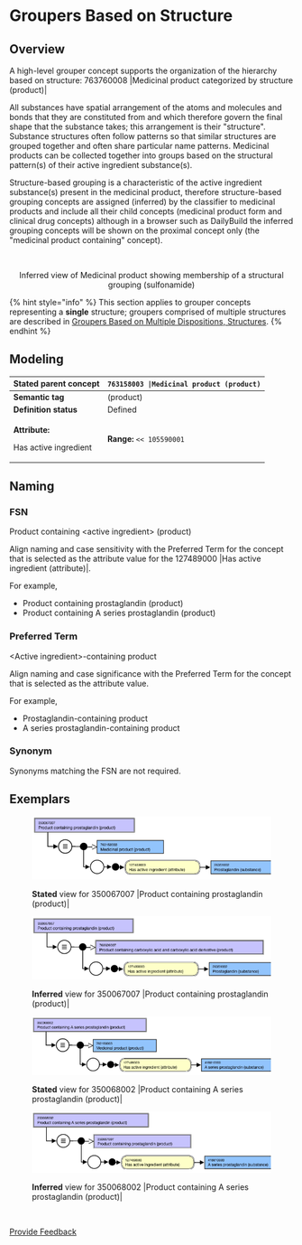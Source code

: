 # Groupers Based on Structure

## Overview

A high-level grouper concept supports the organization of the hierarchy based on structure: 763760008 |Medicinal product categorized by structure (product)|

All substances have spatial arrangement of the atoms and molecules and bonds that they are constituted from and which therefore govern the final shape that the substance takes; this arrangement is their "structure". Substance structures often follow patterns so that similar structures are grouped together and often share particular name patterns. Medicinal products can be collected together into groups based on the structural pattern(s) of their active ingredient substance(s).

Structure-based grouping is a characteristic of the active ingredient substance(s) present in the medicinal product, therefore structure-based grouping concepts are assigned (inferred) by the classifier to medicinal products and include all their child concepts (medicinal product form and clinical drug concepts) although in a browser such as DailyBuild the inferred grouping concepts will be shown on the proximal concept only (the "medicinal product containing" concept).

<figure><img src="../../../../../../.gitbook/assets/Screenshot 2025-10-01 at 8.48.30 AM.png" alt=""><figcaption></figcaption></figure>

<p align="center">Inferred view of Medicinal product showing membership of a structural grouping (sulfonamide)</p>

{% hint style="info" %}
This section applies to grouper concepts representing a **single** structure; groupers comprised of multiple structures are described in [Groupers Based on Multiple Dispositions, Structures](../../../../../../authoring/pharmaceutical-and-biologic-product/174691077.html).
{% endhint %}

## Modeling

| **Stated parent concept**                                      | `763158003 \|Medicinal product (product)`                                                                                                                                                                                                                                                                                                                                                                                                                                                                                                                                                                                       |
| -------------------------------------------------------------- | ------------------------------------------------------------------------------------------------------------------------------------------------------------------------------------------------------------------------------------------------------------------------------------------------------------------------------------------------------------------------------------------------------------------------------------------------------------------------------------------------------------------------------------------------------------------------------------------------------------------------------- |
| **Semantic tag**                                               | (product)                                                                                                                                                                                                                                                                                                                                                                                                                                                                                                                                                                                                                       |
| **Definition status**                                          | Defined                                                                                                                                                                                                                                                                                                                                                                                                                                                                                                                                                                                                                         |
| <p><strong>Attribute:</strong></p><p>Has active ingredient</p> | <p></p><p><strong>Range:</strong> <code>&#x3C;&#x3C; 105590001 |Substance (substance)|</code></p><ul><li>While the allowed range is broader, the |Medicinal product| grouper concepts based on structure should only use primitive grouper concepts that are descendants of <code>312413002 |Substance categorized by structure (substance)|</code> as attribute values.<br></li></ul><p><strong>Cardinality:</strong> 0..*</p><ul><li>While the allowed range is broader, the |Medicinal product| grouper concepts based on structure should have one and only one <code>|Has active ingredient (attribute)|</code>.</li></ul> |

## Naming

### FSN

Product containing \<active ingredient> (product)

Align naming and case sensitivity with the Preferred Term for the concept that is selected as the attribute value for the 127489000 |Has active ingredient (attribute)|.

For example,

* Product containing prostaglandin (product)
* Product containing A series prostaglandin (product)

### Preferred Term

\<Active ingredient>-containing product

Align naming and case significance with the Preferred Term for the concept that is selected as the attribute value.

For example,

* Prostaglandin-containing product
* A series prostaglandin-containing product

### Synonym

Synonyms matching the FSN are not required.

## Exemplars

<figure><img src="../../../../../../.gitbook/assets/image (27) (1) (1).png" alt=""><figcaption><p><strong>Stated</strong> view for 350067007 |Product containing prostaglandin (product)|</p></figcaption></figure>

<figure><img src="../../../../../../.gitbook/assets/image (28) (1) (1).png" alt=""><figcaption><p><strong>Inferred</strong> view for 350067007 |Product containing prostaglandin (product)|</p></figcaption></figure>

<figure><img src="../../../../../../.gitbook/assets/image (29) (1) (1).png" alt=""><figcaption><p><strong>Stated</strong> view for 350068002 |Product containing A series prostaglandin (product)|</p></figcaption></figure>

<figure><img src="../../../../../../.gitbook/assets/image (30) (1) (1).png" alt=""><figcaption><p><strong>Inferred</strong> view for 350068002 |Product containing A series prostaglandin (product)|</p></figcaption></figure>

<figure><img src="../../../../../../authoring/pharmaceutical-and-biologic-product/images/174691044.png" alt=""><figcaption></figcaption></figure>

<a href="https://docs.google.com/forms/d/e/1FAIpQLScTmbZIf0UEQwYDkY27EEWBkaiYkHSbR0_9DmFrMLXoQLyL7Q/viewform?usp=pp_url&#x26;entry.1767247133=SCT+Editorial+Guide&#x26;entry.670899847=Groupers%20Based%20on%20Structure" class="button primary">Provide Feedback</a>

